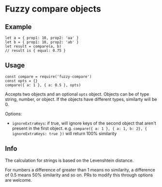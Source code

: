 # Fuzzy compare objects

## Example

```
let a = { prop1: 10, prop2: 'aa' }
let b = { prop1: 10, prop2: 'ab' }
let result = compare(a, b)
// result is { equal: 0.75 }
```

## Usage

```
const compare = require('fuzzy-compare')
const opts = {}
compare({ a: 1 }, { a: 0.5 }, opts)
```
Accepts two objects and an optional `opts` object. Objects can be of type string, number, or object. If the objects have different types, similarty will be 0.

Options:
  * `ignoreExtraKeys`: if true, will ignore keys of the second object that aren't present in the first object. e.g. `compare({ a: 1 }, { a: 1, b: 2}, { ignoreExtraKeys: true })` will return 100% similarity

## Info

The calculation for strings is based on the Levenshtein distance.

For numbers a difference of greater than 1 means no similarity, a difference of 0.5 means 50% similarity and so on. PRs to modify this through options are welcome.

